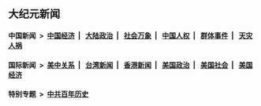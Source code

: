 ## 大纪元新闻

#### 中国新闻 &nbsp;>&nbsp; [中国经济](indexes/ncid283/README.md?06280845) &nbsp;| &nbsp; [大陆政治](indexes/ncid277/README.md?06280845) &nbsp;| &nbsp; [社会万象](indexes/ncid282/README.md?06280845) &nbsp;| &nbsp; [中国人权](indexes/ncid278/README.md?06280845) &nbsp;| &nbsp; [群体事件](indexes/ncid279/README.md?06280845) &nbsp;| &nbsp; [天灾人祸](indexes/ncid280/README.md?06280845)

#### 国际新闻 &nbsp;>&nbsp; [美中关系](indexes/nf1412576/README.md?06280845) &nbsp;| &nbsp; [台湾新闻](indexes/ncid1349361/README.md?06280845) &nbsp;| &nbsp; [香港新闻](indexes/ncid1349362/README.md?06280845) &nbsp;| &nbsp; [美国政治](indexes/ncid1078159/README.md?06280845) &nbsp;| &nbsp; [美国社会](indexes/ncid1078160/README.md?06280845) &nbsp;| &nbsp; [美国经济](indexes/ncid1078158/README.md?06280845)

#### 特别专题 &nbsp;>&nbsp; [中共百年历史](https://github.com/epoch-news/epoch-special/blob/master/README.md?06280845)  
